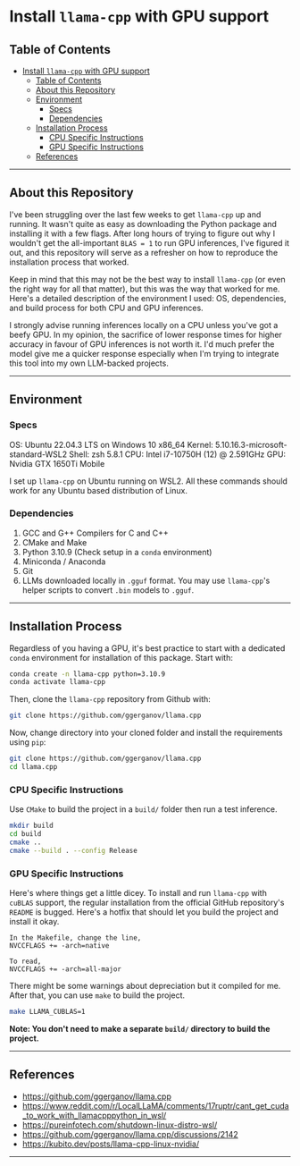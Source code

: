 # Install `llama-cpp` with GPU support

## Table of Contents

- [Install `llama-cpp` with GPU support](#install-llama-cpp-with-gpu-support)
  - [Table of Contents](#table-of-contents)
  - [About this Repository](#about-this-repository)
  - [Environment](#environment)
    - [Specs](#specs)
    - [Dependencies](#dependencies)
  - [Installation Process](#installation-process)
    - [CPU Specific Instructions](#cpu-specific-instructions)
    - [GPU Specific Instructions](#gpu-specific-instructions)
  - [References](#references)

---

## About this Repository

I've been struggling over the last few weeks to get `llama-cpp` up and running. It wasn't quite as easy as downloading the Python package and installing it with a few flags. After long hours of trying to figure out why I wouldn't get the all-important `BLAS = 1` to run GPU inferences, I've figured it out, and this repository will serve as a refresher on how to reproduce the installation process that worked.

Keep in mind that this may not be the best way to install `llama-cpp` (or even the right way for all that matter), but this was the way that worked for me. Here's a detailed description of the environment I used: OS, dependencies, and build process for both CPU and GPU inferences.

I strongly advise running inferences locally on a CPU unless you've got a beefy GPU. In my opinion, the sacrifice of lower response times for higher accuracy in favour of GPU inferences is not worth it. I'd much prefer the model give me a quicker response especially when I'm trying to integrate this tool into my own LLM-backed projects.

---

## Environment

### Specs

OS: Ubuntu 22.04.3 LTS on Windows 10 x86_64
Kernel: 5.10.16.3-microsoft-standard-WSL2
Shell: zsh 5.8.1
CPU: Intel i7-10750H (12) @ 2.591GHz
GPU: Nvidia GTX 1650Ti Mobile

I set up `llama-cpp` on Ubuntu running on WSL2. All these commands should work for any Ubuntu based distribution of Linux.

### Dependencies

1. GCC and G++ Compilers for C and C++
2. CMake and Make
3. Python 3.10.9 (Check setup in a `conda` environment)
4. Miniconda / Anaconda
5. Git
6. LLMs downloaded locally in `.gguf` format. You may use `llama-cpp`'s helper scripts to convert `.bin` models to `.gguf`.

---

## Installation Process

Regardless of you having a GPU, it's best practice to start with a dedicated `conda` environment for installation of this package. Start with:

```bash
conda create -n llama-cpp python=3.10.9
conda activate llama-cpp
```

Then, clone the `llama-cpp` repository from Github with:

```bash
git clone https://github.com/ggerganov/llama.cpp
```

Now, change directory into your cloned folder and install the requirements using `pip`:

```bash
git clone https://github.com/ggerganov/llama.cpp
cd llama.cpp
```

### CPU Specific Instructions

Use `CMake` to build the project in a `build/` folder then run a test inference.

```bash
mkdir build
cd build
cmake ..
cmake --build . --config Release
```

### GPU Specific Instructions

Here's where things get a little dicey. To install and run `llama-cpp` with `cuBLAS` support, the regular installation from the official GitHub repository's `README` is bugged. Here's a hotfix that should let you build the project and install it okay.

    In the Makefile, change the line,
    NVCCFLAGS += -arch=native
    
    To read,
    NVCCFLAGS += -arch=all-major

There might be some warnings about depreciation but it compiled for me. After that, you can use `make` to build the project.

```bash
make LLAMA_CUBLAS=1
```

**Note: You don't need to make a separate `build/` directory to build the project.**

---

## References

- https://github.com/ggerganov/llama.cpp
- https://www.reddit.com/r/LocalLLaMA/comments/17ruptr/cant_get_cuda_to_work_with_llamacpppython_in_wsl/
- https://pureinfotech.com/shutdown-linux-distro-wsl/
- https://github.com/ggerganov/llama.cpp/discussions/2142
- https://kubito.dev/posts/llama-cpp-linux-nvidia/

---